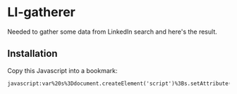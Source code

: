 LI-gatherer
========

Needed to gather some data from LinkedIn search and here's the result.

Installation
------------

Copy this Javascript into a bookmark:

    javascript:var%20s%3Ddocument.createElement('script')%3Bs.setAttribute('src'%2C%20'https%3A%2F%2Fraw.github.com%2Fhenrytwang%2Fexportli%2Fmaster%2Fbookmarklet.js')%3Bdocument.getElementsByTagName('body')%5B0%5D.appendChild(s)%3B
    

